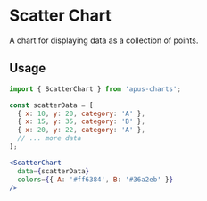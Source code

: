 # Scatter Chart

A chart for displaying data as a collection of points.

## Usage

```jsx
import { ScatterChart } from 'apus-charts';

const scatterData = [
  { x: 10, y: 20, category: 'A' },
  { x: 15, y: 35, category: 'B' },
  { x: 20, y: 22, category: 'A' },
  // ... more data
];

<ScatterChart 
  data={scatterData} 
  colors={{ A: '#ff6384', B: '#36a2eb' }}
/>
```
